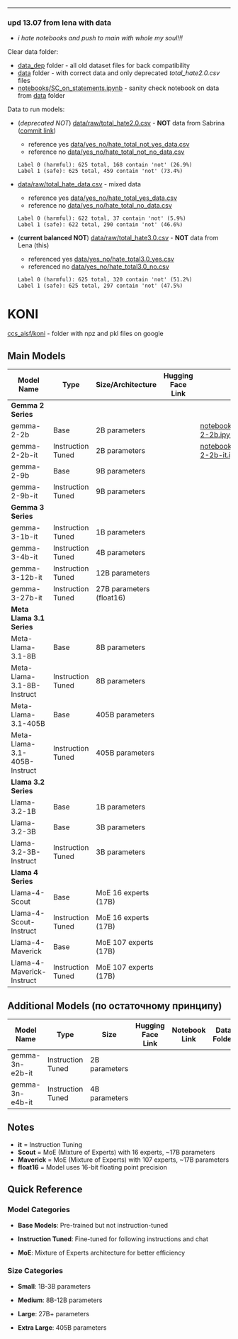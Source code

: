 #

--------

### upd 13.07 from lena with data

* _i hate notebooks and push to main with whole my soul!!!_

Clear data folder:

* [data_dep](data_dep) folder - all old dataset files for back compatibility
* [data](data) folder - with correct data and only deprecated _total_hate2.0.csv_ files
* [notebooks/SC_on_statements.ipynb](notebooks/SC_on_statements.ipynb) - sanity check notebook on data from [data](data) folder

Data to run models:

* (_deprecated NOT_) [data/raw/total_hate2.0.csv](data/raw/total_hate2.0.csv) - __NOT__ data from Sabrina ([commit link](https://github.com/SadSabrina/ccs_aisf/commit/bde79cb583f66bb65d19977bdf4ed1b1a23040c5))
  * reference yes [data/yes_no/hate_total_not_yes_data.csv](data/yes_no/hate_total_not_yes_data.csv)
  * reference no [data/yes_no/hate_total_not_no_data.csv](data/yes_no/hate_total_not_no_data.csv)

  ```
  Label 0 (harmful): 625 total, 168 contain 'not' (26.9%)
  Label 1 (safe): 625 total, 459 contain 'not' (73.4%)
  ```

* [data/raw/total_hate_data.csv](data/raw/total_hate_data.csv) - mixed data
  * reference yes [data/yes_no/hate_total_yes_data.csv](data/yes_no/hate_total_yes_data.csv)
  * reference no [data/yes_no/hate_total_no_data.csv](data/yes_no/hate_total_no_data.csv)

  ```
  Label 0 (harmful): 622 total, 37 contain 'not' (5.9%)
  Label 1 (safe): 622 total, 290 contain 'not' (46.6%)
  ```

* (__current balanced NOT__) [data/raw/total_hate3.0.csv](data/raw/total_hate3.0.csv) - __NOT__ data from Lena (this)
  * referenced yes [data/yes_no/hate_total3.0_yes.csv](data/yes_no/hate_total3.0_yes.csv)
  * referenced no [data/yes_no/hate_total3.0_no.csv](data/yes_no/hate_total3.0_no.csv)

  ```
  Label 0 (harmful): 625 total, 320 contain 'not' (51.2%)
  Label 1 (safe): 625 total, 297 contain 'not' (47.5%)
  ```

# KONI

[ccs_aisf/koni](https://drive.google.com/drive/folders/1w9OdbXfB5CRtGrMhA6lQ088ARh1EcRH9?usp=drive_link) - folder with npz and pkl files on google

## Main Models

| Model Name | Type | Size/Architecture | Hugging Face Link | Notebook Link | Data Folder |
|------------|------|-------------------|-------------------|---------------|-------------|
| __Gemma 2 Series__ |
| gemma-2-2b | Base | 2B parameters | | [notebooks/CCS_on_statements_gemma-2-2b.ipynb](notebooks/CCS_on_statements_gemma-2-2b.ipynb)| |
| gemma-2-2b-it | Instruction Tuned | 2B parameters | | [notebooks/CCS_on_statements_gemma-2-2b-it.ipynb](notebooks/CCS_on_statements_gemma-2-2b-it.ipynb)| |
| gemma-2-9b | Base | 9B parameters | | | |
| gemma-2-9b-it | Instruction Tuned | 9B parameters | | | |
| __Gemma 3 Series__ |
| gemma-3-1b-it | Instruction Tuned | 1B parameters | | | |
| gemma-3-4b-it | Instruction Tuned | 4B parameters | | | |
| gemma-3-12b-it | Instruction Tuned | 12B parameters | | | |
| gemma-3-27b-it | Instruction Tuned | 27B parameters (float16) | | | |
| __Meta Llama 3.1 Series__ |
| Meta-Llama-3.1-8B | Base | 8B parameters | | | |
| Meta-Llama-3.1-8B-Instruct | Instruction Tuned | 8B parameters | | | |
| Meta-Llama-3.1-405B | Base | 405B parameters | | | |
| Meta-Llama-3.1-405B-Instruct | Instruction Tuned | 405B parameters | | | |
| __Llama 3.2 Series__ |
| Llama-3.2-1B | Base | 1B parameters | | | |
| Llama-3.2-3B | Base | 3B parameters | | | |
| Llama-3.2-3B-Instruct | Instruction Tuned | 3B parameters | | | |
| __Llama 4 Series__ |
| Llama-4-Scout | Base | MoE 16 experts (17B) | | | |
| Llama-4-Scout-Instruct | Instruction Tuned | MoE 16 experts (17B) | | | |
| Llama-4-Maverick | Base | MoE 107 experts (17B) | | | |
| Llama-4-Maverick-Instruct | Instruction Tuned | MoE 107 experts (17B) | | | |

## Additional Models (по остаточному принципу)

| Model Name | Type | Size | Hugging Face Link | Notebook Link | Data Folder |
|------------|------|------|-------------------|---------------|-------------|
| gemma-3n-e2b-it | Instruction Tuned | 2B parameters | | | |
| gemma-3n-e4b-it | Instruction Tuned | 4B parameters | | | |

## Notes

* __it__ = Instruction Tuning
* __Scout__ = MoE (Mixture of Experts) with 16 experts, ~17B parameters
* __Maverick__ = MoE (Mixture of Experts) with 107 experts, ~17B parameters
* __float16__ = Model uses 16-bit floating point precision

## Quick Reference

### Model Categories

* __Base Models__: Pre-trained but not instruction-tuned

* __Instruction Tuned__: Fine-tuned for following instructions and chat
* __MoE__: Mixture of Experts architecture for better efficiency

### Size Categories

* __Small__: 1B-3B parameters

* __Medium__: 8B-12B parameters  
* __Large__: 27B+ parameters
* __Extra Large__: 405B parameters
